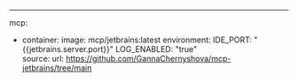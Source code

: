 ---
mcp:
  - container:
      image: mcp/jetbrains:latest
      environment:
        IDE_PORT: "{{jetbrains.server.port}}"
        LOG_ENABLED: "true"   
    source:
      url: https://github.com/GannaChernyshova/mcp-jetbrains/tree/main
